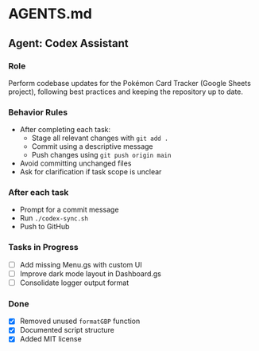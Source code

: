 # AGENTS.md

## Agent: Codex Assistant

### Role
Perform codebase updates for the Pokémon Card Tracker (Google Sheets project), following best practices and keeping the repository up to date.

### Behavior Rules
- After completing each task:
  - Stage all relevant changes with `git add .`
  - Commit using a descriptive message
  - Push changes using `git push origin main`
- Avoid committing unchanged files
- Ask for clarification if task scope is unclear

### After each task
- Prompt for a commit message
- Run `./codex-sync.sh`
- Push to GitHub

### Tasks in Progress
- [ ] Add missing Menu.gs with custom UI
- [ ] Improve dark mode layout in Dashboard.gs
- [ ] Consolidate logger output format

### Done
- [x] Removed unused `formatGBP` function
- [x] Documented script structure
- [x] Added MIT license
